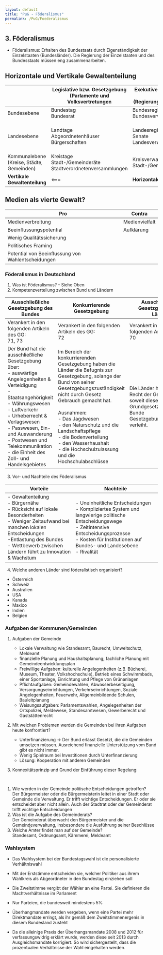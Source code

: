 ```yaml
---
layout: default
title: "PuG - Föderalismus"
permalink: /PuG/Foederalismus
---
```


## 3. Föderalismus

- Föderalismus: Erhalten des Bundestaats durch Eigenständigkeit der Einzelstaaten (Bundesländer). Die Regierung der Einzelstaaten und des Bundesstaats müssen eng zusammenarbeiten.

## Horizontale und Vertikale Gewaltenteilung

||Legislative bzw. Gesetzgebung<br>(Parlamente und Volksvertretungen|Exekutive bzw. Vollziehende Gewalt <br>(Regierungen, Verwaltungen)|Judikative bzw. Rechtsprechung <br>(Gerichte)|
|--|--|--|--|
|Bundesebene|Bundestag<br>Bundesrat|Bundesregierung<br>Bundesverwaltungen|Bundesgerichtshof<br>Oberste Gerichte|
|Landesebene|Landtage<br>Abgeordnetenhäuser<br>Bürgerschaften|Landesregierungen<br>Senate<br>Landesverwaltungen|Oberstes Landesgericht<br>Oberlandesgericht<br>Landgerichte<br>Amtsgerichte|
|Kommunalebene<br>(Kreise, Städte, Gemeinden)|Kreistage<br>Stadt-/Gemeinderäte<br>Stadtverordnetenversammlungen|Kreisverwaltungen<br>Stadt-/Gemeindeverwaltungen|
|**Vertikale Gewaltenteilung**|<===|**Horizontale Gewaltenteilung**|===>|

## Medien als vierte Gewalt?

|Pro|Contra|
|--|--|
|Medienverbreitung|Medienvielfalt|
|Beeinflussungspotential|Aufklärung|
|Wenig Qualitätssicherung||
|Politisches Framing||
|Potential von Beeinflussung von Wahlentscheidungen||

### Föderalismus in Deutschland

1. Was ist Föderalismus? - Siehe Oben
2. Kompetenzverteilung zwischen Bund und Ländern

|Ausschließliche Gesetzgebung des Bundes|Konkurrierende Gesetzgebung| Ausschließliche Gesetzgebung der Länder|
|--|--|--|
|Verankert in den folgenden Artikeln des GG:<br> 71, 73|Verankert in den folgenden Artikeln des GG:<br> 72|Verankert in den folgenden Artikeln des GG: <br> 70|
|Der Bund hat die ausschließliche Gesetzgebung über:<br>- auswärtige Angelegenheiten & Verteidigung<br>- Staatsangehörigkeit<br>- Währungswesen<br>- Luftverkehr<br>- Urheberrecht & Verlagswesen<br>- Passwesen, Ein- und Auswanderung<br>- Postwesen und Telekommunikation<br>- die Einheit des Zoll- und Handelsgebietes|Im Bereich der konkurrierenden Gesetzgebung haben die Länder die Befugnis zur Gesetzgebung, solange der Bund von seiner Gesetzgebungszuständigkeit nicht durch Gesetz Gebrauch gemacht hat.<br><br>Ausnahmen:<br> - Das Jagdwesen<br>- den Naturschutz und die Landschaftspflege<br>- die Bodenverteilung<br>- den Wasserhaushalt<br>- die Hochschulzulassung und die Hochschulabschlüsse|Die Länder haben das Recht der Gesetzgebung, soweit dieses Grundgesetz nicht dem Bunde Gesetzgebungsbefugnisse verleiht.|

3. Vor- und Nachteile des Föderalismus

|Vorteile|Nachteile|
|--|--|
|- Gewaltenteilung<br>- Bürgernähe<br>- Rücksicht auf lokale Besonderheiten<br>- Weniger Zeitaufwand bei manchen lokalen Entscheidungen<br>-Entlastung des Bundes<br>- Wettbewerb zwischen Ländern führt zu Innovation & Wachstum|- Uneinheitliche Entscheidungen<br>- Kompliziertes System und langwierige politische Entscheidungswege<br>- Zeitintensive Entscheidungsprozesse<br>- Kosten für Institutionen auf Bundes- und Landesebene<br>- Rivalität|

4. Welche anderen Länder sind föderalistisch organisiert?

- Österreich
- Schweiz
- Australien
- USA
- Kanada
- Maxico
- Indien
- Belgien

### Aufgaben der Kommunen/Gemeinden

1. Aufgaben der Gemeinde

    - Lokale Verwaltung wie Standesamt, Baurecht, Umweltschutz, Meldeamt
    - finanzielle Planung und Haushaltsplanung, fachliche Planung mit Gemeindeentwicklungsplan
    - Freiwillige Aufgaben: kulturelle Angelegenheiten (z.B. Bücherei, Museum, Theater, Volkshochschule), Betrieb eines Schwimmbads, einer Sportanlage, Einrichtung und Pflege von Grünanlagen
    - Pflichtaufgaben: Gemeindewahlen, Abwasserbeseitigung, Versorgungseinrichtungen, Verkehrseinrichtungen, Soziale Angelegenheiten, Feuerwehr, Allgemeinbildende Schulen, Bauleitplanung
    - Weisungsaufgaben: Parlamentswahlen, Angelegenheiten der Ortspolizei, Meldewese, Standesamtwesen, Gewerberecht und Gaststättenrecht

2. Mit welchen Problemen werden die Gemeinden bei ihren Aufgaben heute konfrontiert?

    - Unterfinanzierung -> Der Bund erlässt Gesetzt, die die Gemeinden umsetzen müssen. Ausreichend finanzielle Unterstützung vom Bund gibt es nicht immer.
    - Wenig Spielraum bei Investitionen durch Unterfinanzierung
    - Lösung: Kooperation mit anderen Gemeinden

3. Konnexitätsprinzip und Grund der Einführung dieser Regelung

<br>

1. Wie werden in der Gemeinde politische Entscheidungen getroffen?<br>
Der Bürgermeister oder die Bürgermeisterin leitet in einer Stadt oder Gemeinde die Verwaltung. Er trifft wichtige Entscheidungen. Er oder sie entscheidet aber nicht allein. Auch der Stadtrat oder der Gemeinderat trifft wichtige Entscheidungen
2. Was ist die Aufgabe des Gemeinderats?<br>
Der Gemeinderat überwacht den Bürgermeister und die Gemeindeverwaltung, insbesondere die Ausführung seiner Beschlüsse
3. Welche Ämter findet man auf der Gemeinde?<br>
Standesamt, Ordnungsamt, Kämmerei, Meldeamt

### Wahlsystem

- Das Wahlsystem bei der Bundestagswahl ist die personalisierte Verhältniswahl
- Mit der Erststimme entscheiden sie, welcher Politiker aus ihrem Wahlkreis als Abgeordneter in den Bundestag einziehen soll
- Die Zweitstimme vergibt der Wähler an eine Partei. Sie definieren die Machtverhältnisse im Parlament
- Nur Parteien, die bundesweit mindestens 5%

- Überhangmandate werden vergeben, wenn eine Partei mehr Direktmandate erringt, als ihr gemäß dem Zweitstimmenergenis in diesem Bundesland zusteht
- Da die alleinige Praxis der Überhangsmandate 2008 und 2012 für verfassungswidrig erklärt wurde, werden diese seit 2013 durch Ausgleichsmandate korrigiert. So wird sichergestellt, dass die prozentualen Verhältnisse der Wahl eingehalten werden.
